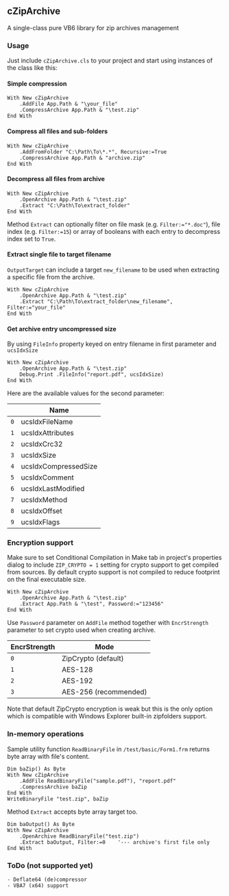 ## cZipArchive
A single-class pure VB6 library for zip archives management

### Usage

Just include `cZipArchive.cls` to your project and start using instances of the class like this:

#### Simple compression

    With New cZipArchive
        .AddFile App.Path & "\your_file"
        .CompressArchive App.Path & "\test.zip"
    End With
    
#### Compress all files and sub-folders

    With New cZipArchive
        .AddFromFolder "C:\Path\To\*.*", Recursive:=True
        .CompressArchive App.Path & "archive.zip"
    End With

#### Decompress all files from archive

    With New cZipArchive
        .OpenArchive App.Path & "\test.zip"
        .Extract "C:\Path\To\extract_folder"
    End With
    
Method `Extract` can optionally filter on file mask (e.g. `Filter:="*.doc"`), file index (e.g. `Filter:=15`) or array of booleans with each entry to decompress index set to `True`.

#### Extract single file to target filename

`OutputTarget` can include a target `new_filename` to be used when extracting a specific file from the archive.

    With New cZipArchive
        .OpenArchive App.Path & "\test.zip"
        .Extract "C:\Path\To\extract_folder\new_filename", Filter:="your_file"
    End With
    
#### Get archive entry uncompressed size

By using `FileInfo` property keyed on entry filename in first parameter and `ucsIdxSize`

    With New cZipArchive
        .OpenArchive App.Path & "\test.zip"
        Debug.Print .FileInfo("report.pdf", ucsIdxSize)
    End With
    
Here are the available values for the second parameter:

<span> | Name
---    | ---
`0`    | ucsIdxFileName
`1`    | ucsIdxAttributes
`2`    | ucsIdxCrc32
`3`    | ucsIdxSize
`4`    | ucsIdxCompressedSize
`5`    | ucsIdxComment
`6`    | ucsIdxLastModified
`7`    | ucsIdxMethod
`8`    | ucsIdxOffset
`9`    | ucsIdxFlags

### Encryption support

Make sure to set Conditional Compilation in Make tab in project's properties dialog to include `ZIP_CRYPTO = 1` setting for crypto support to get compiled from sources. By default crypto support is not compiled to reduce footprint on the final executable size.

    With New cZipArchive
        .OpenArchive App.Path & "\test.zip"
        .Extract App.Path & "\test", Password:="123456"
    End With
    
Use `Password` parameter on `AddFile` method together with `EncrStrength` parameter to set crypto used when creating archive.

EncrStrength | Mode
---          | ---
`0`          | ZipCrypto (default)
`1`          | AES-128
`2`          | AES-192
`3`          | AES-256 (recommended)

Note that default ZipCrypto encryption is weak but this is the only option which is compatible with Windows Explorer built-in zipfolders support.

### In-memory operations

Sample utility function `ReadBinaryFile` in `/test/basic/Form1.frm` returns byte array with file's content. 

    Dim baZip() As Byte
    With New cZipArchive
        .AddFile ReadBinaryFile("sample.pdf"), "report.pdf"
        .CompressArchive baZip
    End With
    WriteBinaryFile "test.zip", baZip

Method `Extract` accepts byte array target too.
    
    Dim baOutput() As Byte
    With New cZipArchive
        .OpenArchive ReadBinaryFile("test.zip")
        .Extract baOutput, Filter:=0    '--- archive's first file only
    End With
    
### ToDo (not supported yet)

    - Deflate64 (de)compressor
    - VBA7 (x64) support
